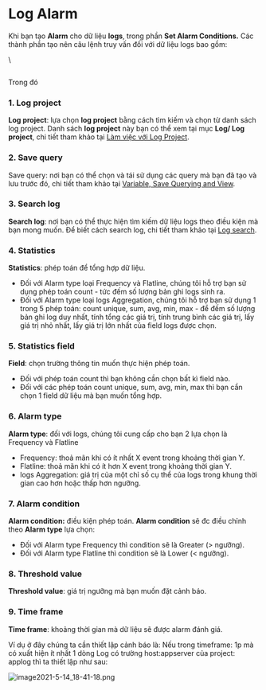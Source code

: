 # Log Alarm

Khi bạn tạo **Alarm** cho dữ liệu **logs**, trong phần **Set Alarm Conditions.** Các thành phần tạo nên câu lệnh truy vấn đối với dữ liệu logs bao gồm:&#x20;

\


<figure><img src="http://docs.vngcloud.vn/download/attachments/59807082/image2023-8-8_14-25-48.png?version=1&#x26;modificationDate=1691479548000&#x26;api=v2" alt=""><figcaption></figcaption></figure>

Trong đó

### 1. Log project

**Log project**: lựa chọn **log project** bằng cách tìm kiếm và chọn từ danh sách log project. Danh sách **log project** này bạn có thể xem tại mục **Log/ Log project**, chi tiết tham khảo tại [Làm việc với Log Project](../logs/lam-viec-voi-log-project/).

### 2. Save query

Save query: nơi bạn có thể chọn và tái sử dụng các query mà bạn đã tạo và lưu trước đó, chi tiết tham khảo tại [Variable, Save Querying and View](../dashboard/variable-save-querying-and-view.md).

### 3. Search log

**Search log**: nơi bạn có thể thực hiện tìm kiếm dữ liệu logs theo điều kiện mà bạn mong muốn. Để biết cách search log, chi tiết tham khảo tại [Log search](../dashboard/widget/log-search.md).

### 4. Statistics

**Statistics**: phép toán để tổng hợp dữ liệu.

* Đối với Alarm type loại Frequency và Flatline, chúng tôi hỗ trợ bạn sử dụng phép toán count - tức đếm số lượng bản ghi logs sinh ra.
* Đối với Alarm type loại logs Aggregation, chúng tôi hỗ trợ bạn sử dụng 1 trong 5 phép toán: count unique, sum, avg, min, max - để đếm số lượng bản ghi log duy nhất, tính tổng các giá trị, tính trung bình các giá trị, lấy giá trị nhỏ nhất, lấy giá trị lớn nhất của field logs được chọn.

### 5. Statistics field

**Field**: chọn trường thông tin muốn thực hiện phép toán.

* Đối với phép toán count thì bạn không cần chọn bất kì field nào.
* Đối với các phép toán count unique, sum, avg, min, max thì bạn cần chọn 1 field dữ liệu mà bạn muốn tổng hợp.

### 6. Alarm type

**Alarm type**: đối với logs, chúng tôi cung cấp cho bạn 2 lựa chọn là Frequency và Flatline

* Frequency: thoả mãn khi có ít nhất X event trong khoảng thời gian Y.
* Flatline: thoả mãn khi có ít hơn X event trong khoảng thời gian Y.
* logs Aggregation: giá trị của một chỉ số cụ thể của logs trong khung thời gian cao hơn hoặc thấp hơn ngưỡng.

### 7. Alarm condition

**Alarm condition:** điều kiện phép toán. **Alarm condition** sẽ đc điều chỉnh theo **Alarm type** lựa chọn:

* Đối với Alarm type Frequency thì condition sẽ là Greater (> ngưỡng).
* Đối với Alarm type Flatline thì condition sẽ là Lower (< ngưỡng).

### 8. Threshold value

**Threshold value**: giá trị ngưỡng mà bạn muốn đặt cảnh báo.&#x20;

### 9. Time frame

**Time frame**: khoảng thời gian mà dữ liệu sẽ được alarm đánh giá.

Ví dụ ở đây chúng ta cần thiết lập cảnh báo là: Nếu trong timeframe: 1p mà có xuất hiện ít nhất 1 dòng Log có trường host:appserver của project: applog thì ta thiết lập như sau:

![image2021-5-14\_18-41-18.png](https://docs.vngcloud.vn/download/attachments/31555733/image2021-5-14\_18-41-18.png?version=1\&modificationDate=1620992478000\&api=v2)
